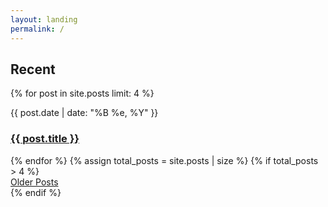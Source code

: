 ```yaml
---
layout: landing
permalink: /
---
```

## Recent

{% for post in site.posts limit: 4 %}
<article class="post">
	<time>{{ post.date | date: "%B %e, %Y" }}</time>
	<h3><a href="{{ post.url }}">{{ post.title }}</a></h3>
</article>
{% endfor %}
{% assign total_posts = site.posts | size %}
{% if total_posts > 4 %}
<nav><a href="/posts/">Older Posts</a></nav>
{% endif %}
